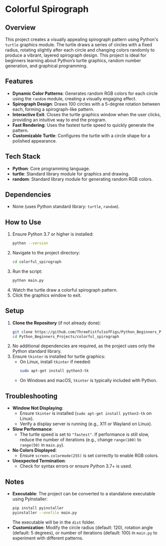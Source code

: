 # Colorful Spirograph

## Overview
This project creates a visually appealing spirograph pattern using Python's `turtle` graphics module. The turtle draws a series of circles with a fixed radius, rotating slightly after each circle and changing colors randomly to produce a vibrant, layered spirograph design. This project is ideal for beginners learning about Python’s turtle graphics, random number generation, and graphical programming.

## Features
- **Dynamic Color Patterns**: Generates random RGB colors for each circle using the `random` module, creating a visually engaging effect.
- **Spirograph Design**: Draws 100 circles with a 5-degree rotation between each, forming a spirograph-like pattern.
- **Interactive Exit**: Closes the turtle graphics window when the user clicks, providing an intuitive way to end the program.
- **Fast Rendering**: Uses the fastest turtle speed to quickly generate the pattern.
- **Customizable Turtle**: Configures the turtle with a circle shape for a polished appearance.

## Tech Stack
- **Python**: Core programming language.
- **turtle**: Standard library module for graphics and drawing.
- **random**: Standard library module for generating random RGB colors.

## Dependencies
- None (uses Python standard library: `turtle`, `random`).

## How to Use
1. Ensure Python 3.7 or higher is installed:
   ```bash
   python --version
   ```
2. Navigate to the project directory:
   ```bash
   cd colorful_spirograph
   ```
3. Run the script:
   ```bash
   python main.py
   ```
4. Watch the turtle draw a colorful spirograph pattern.
5. Click the graphics window to exit.

## Setup
1. **Clone the Repository** (if not already done):
   ```bash
   git clone https://github.com/ThreeFistfulsofFigs/Python_Beginners_Projects.git
   cd Python_Beginners_Projects/colorful_spirograph
   ```
2. No additional dependencies are required, as the project uses only the Python standard library.
3. Ensure `tkinter` is installed for turtle graphics:
   - On Linux, install `tkinter` if needed:
     ```bash
     sudo apt-get install python3-tk
     ```
   - On Windows and macOS, `tkinter` is typically included with Python.

## Troubleshooting
- **Window Not Displaying**:
  - Ensure `tkinter` is installed (`sudo apt-get install python3-tk` on Linux).
  - Verify a display server is running (e.g., X11 or Wayland on Linux).
- **Slow Performance**:
  - The turtle speed is set to `"fastest"`. If performance is still slow, reduce the number of iterations (e.g., change `range(100)` to `range(50)` in `main.py`).
- **No Colors Displayed**:
  - Ensure `screen.colormode(255)` is set correctly to enable RGB colors.
- **Unexpected Termination**:
  - Check for syntax errors or ensure Python 3.7+ is used.

## Notes
- **Executable**: The project can be converted to a standalone executable using PyInstaller:
  ```bash
  pip install pyinstaller
  pyinstaller --onefile main.py
  ```
  The executable will be in the `dist` folder.
- **Customization**: Modify the circle radius (default: 120), rotation angle (default: 5 degrees), or number of iterations (default: 100) in `main.py` to experiment with different patterns.
